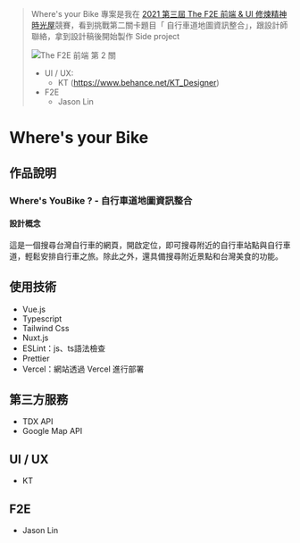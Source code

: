 > Where's your Bike 專案是我在 [2021 第三屆 The F2E 前端 & UI 修煉精神時光屋](https://2021.thef2e.com/)競賽，看到挑戰第二關卡題目「 自行車道地圖資訊整合」，跟設計師聯絡，拿到設計稿後開始製作 Side project
>
> ![The F2E 前端 第 2 關](https://2021.thef2e.com/_nuxt/img/week2.3ba5070.png)
>
>
> - UI / UX:
>   - KT (https://www.behance.net/KT_Designer)
> - F2E
>   - Jason Lin
#  Where's your Bike


## 作品說明

### Where's YouBike ? - 自行車道地圖資訊整合

#### 設計概念

這是一個搜尋台灣自行車的網頁，開啟定位，即可搜尋附近的自行車站點與自行車道，輕鬆安排自行車之旅。除此之外，還具備搜尋附近景點和台灣美食的功能。


## 使用技術

- Vue.js
- Typescript
- Tailwind Css
- Nuxt.js
- ESLint：js、ts語法檢查
- Prettier
- Vercel：網站透過 Vercel 進行部署

## 第三方服務

- TDX API
- Google Map API

## UI / UX

- KT

## F2E
- Jason Lin
